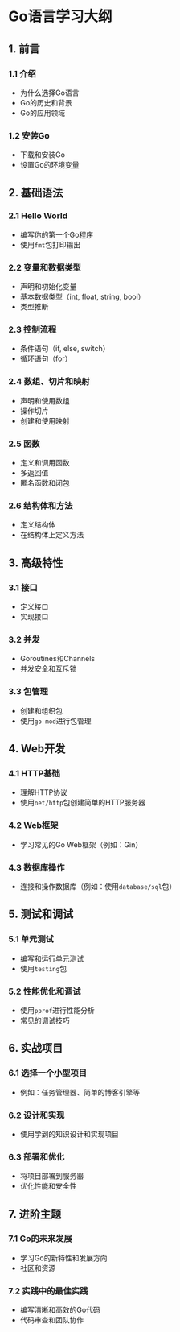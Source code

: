 # Go语言学习大纲

## 1. 前言

### 1.1 介绍
- 为什么选择Go语言
- Go的历史和背景
- Go的应用领域

### 1.2 安装Go
- 下载和安装Go
- 设置Go的环境变量

## 2. 基础语法

### 2.1 Hello World
- 编写你的第一个Go程序
- 使用`fmt`包打印输出

### 2.2 变量和数据类型
- 声明和初始化变量
- 基本数据类型（int, float, string, bool）
- 类型推断

### 2.3 控制流程
- 条件语句（if, else, switch）
- 循环语句（for）

### 2.4 数组、切片和映射
- 声明和使用数组
- 操作切片
- 创建和使用映射

### 2.5 函数
- 定义和调用函数
- 多返回值
- 匿名函数和闭包

### 2.6 结构体和方法
- 定义结构体
- 在结构体上定义方法

## 3. 高级特性

### 3.1 接口
- 定义接口
- 实现接口

### 3.2 并发
- Goroutines和Channels
- 并发安全和互斥锁

### 3.3 包管理
- 创建和组织包
- 使用`go mod`进行包管理

## 4. Web开发

### 4.1 HTTP基础
- 理解HTTP协议
- 使用`net/http`包创建简单的HTTP服务器

### 4.2 Web框架
- 学习常见的Go Web框架（例如：Gin）

### 4.3 数据库操作
- 连接和操作数据库（例如：使用`database/sql`包）

## 5. 测试和调试

### 5.1 单元测试
- 编写和运行单元测试
- 使用`testing`包

### 5.2 性能优化和调试
- 使用`pprof`进行性能分析
- 常见的调试技巧

## 6. 实战项目

### 6.1 选择一个小型项目
- 例如：任务管理器、简单的博客引擎等

### 6.2 设计和实现
- 使用学到的知识设计和实现项目

### 6.3 部署和优化
- 将项目部署到服务器
- 优化性能和安全性

## 7. 进阶主题

### 7.1 Go的未来发展
- 学习Go的新特性和发展方向
- 社区和资源

### 7.2 实践中的最佳实践
- 编写清晰和高效的Go代码
- 代码审查和团队协作

